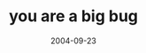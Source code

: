 ---
layout: base.njk
title : 'you are a big bug' 
view_title : 'you are a big bug' 
year : '2004' 
date : '2004-09-23' 
img_file : '/drawing/youareabigbug.png' 
html_file : 'youareabigbug' 
next_html : 'youknowiloveyou.html' 
year_order : '193' 
permalink : "title/{{html_file}}.html"
---